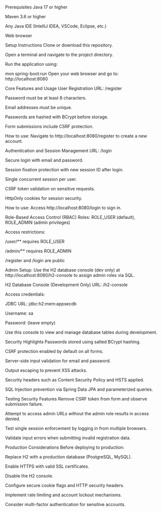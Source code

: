 Prerequisites
Java 17 or higher

Maven 3.6 or higher

Any Java IDE (IntelliJ IDEA, VSCode, Eclipse, etc.)


Web browser

Setup Instructions
Clone or download this repository.

Open a terminal and navigate to the project directory.

Run the application using:

mvn spring-boot:run
Open your web browser and go to: http://localhost:8080


Core Features and Usage
User Registration
URL: /register

Password must be at least 8 characters.

Email addresses must be unique.

Passwords are hashed with BCrypt before storage.

Form submissions include CSRF protection.

How to use: Navigate to http://localhost:8080/register to create a new account.

Authentication and Session Management
URL: /login

Secure login with email and password.

Session fixation protection with new session ID after login.

Single concurrent session per user.

CSRF token validation on sensitive requests.

HttpOnly cookies for session security.


How to use: Access http://localhost:8080/login to sign in.


Role-Based Access Control (RBAC)
Roles: ROLE_USER (default), ROLE_ADMIN (admin privileges)

Access restrictions:

/user/** requires ROLE_USER

/admin/** requires ROLE_ADMIN

/register and /login are public


Admin Setup:
Use the H2 database console (dev only) at http://localhost:8080/h2-console to assign admin roles via SQL.

H2 Database Console (Development Only)
URL: /h2-console


Access credentials:

JDBC URL: jdbc:h2:mem:appsecdb

Username: sa

Password: (leave empty)

Use this console to view and manage database tables during development.


Security Highlights
Passwords stored using salted BCrypt hashing.

CSRF protection enabled by default on all forms.

Server-side input validation for email and password.

Output escaping to prevent XSS attacks.

Security headers such as Content Security Policy and HSTS applied.

SQL Injection prevention via Spring Data JPA and parameterized queries.


Testing Security Features
Remove CSRF token from form and observe submission failure.

Attempt to access admin URLs without the admin role results in access denied.

Test single session enforcement by logging in from multiple browsers.

Validate input errors when submitting invalid registration data.


Production Considerations
Before deploying to production:

Replace H2 with a production database (PostgreSQL, MySQL).

Enable HTTPS with valid SSL certificates.

Disable the H2 console.

Configure secure cookie flags and HTTP security headers.

Implement rate limiting and account lockout mechanisms.

Consider multi-factor authentication for sensitive accounts.
